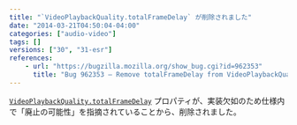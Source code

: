 ```yaml
---
title: "`VideoPlaybackQuality.totalFrameDelay` が削除されました"
date: "2014-03-21T04:50:04-04:00"
categories: ["audio-video"]
tags: []
versions: ["30", "31-esr"]
references:
    - url: "https://bugzilla.mozilla.org/show_bug.cgi?id=962353"
      title: "Bug 962353 – Remove totalFrameDelay from VideoPlaybackQuality"
---
```

[`VideoPlaybackQuality.totalFrameDelay`](https://developer.mozilla.org/docs/Web/API/VideoPlaybackQuality.totalFrameDelay) プロパティが、実装欠如のため仕様内で「廃止の可能性」を指摘されていることから、削除されました。
